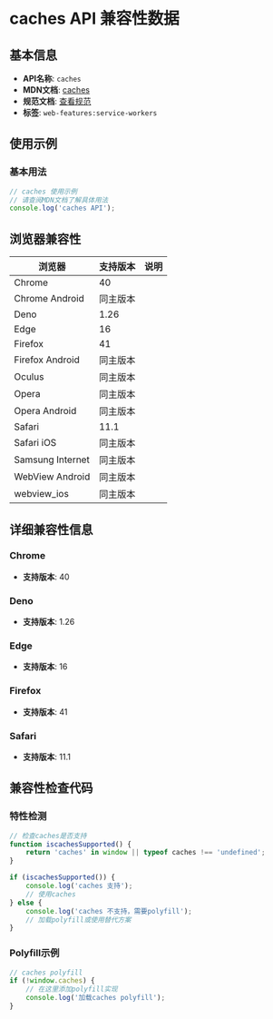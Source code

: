 # caches API 兼容性数据

## 基本信息

- **API名称**: `caches`
- **MDN文档**: [caches](https://developer.mozilla.org/docs/Web/API/Window/caches)
- **规范文档**: [查看规范](https://w3c.github.io/ServiceWorker/#self-caches)
- **标签**: `web-features:service-workers`

## 使用示例

### 基本用法

```javascript
// caches 使用示例
// 请查阅MDN文档了解具体用法
console.log('caches API');
```

## 浏览器兼容性

| 浏览器 | 支持版本 | 说明 |
|--------|----------|------|
| Chrome | 40 |  |
| Chrome Android | 同主版本 |  |
| Deno | 1.26 |  |
| Edge | 16 |  |
| Firefox | 41 |  |
| Firefox Android | 同主版本 |  |
| Oculus | 同主版本 |  |
| Opera | 同主版本 |  |
| Opera Android | 同主版本 |  |
| Safari | 11.1 |  |
| Safari iOS | 同主版本 |  |
| Samsung Internet | 同主版本 |  |
| WebView Android | 同主版本 |  |
| webview_ios | 同主版本 |  |

## 详细兼容性信息

### Chrome

- **支持版本**: 40

### Deno

- **支持版本**: 1.26

### Edge

- **支持版本**: 16

### Firefox

- **支持版本**: 41

### Safari

- **支持版本**: 11.1

## 兼容性检查代码

### 特性检测

```javascript
// 检查caches是否支持
function iscachesSupported() {
    return 'caches' in window || typeof caches !== 'undefined';
}

if (iscachesSupported()) {
    console.log('caches 支持');
    // 使用caches
} else {
    console.log('caches 不支持，需要polyfill');
    // 加载polyfill或使用替代方案
}
```

### Polyfill示例

```javascript
// caches polyfill
if (!window.caches) {
    // 在这里添加polyfill实现
    console.log('加载caches polyfill');
}
```

